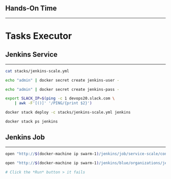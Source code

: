 ## Hands-On Time

---

# Tasks Executor


## Jenkins Service

---

```bash
cat stacks/jenkins-scale.yml

echo "admin" | docker secret create jenkins-user -

echo "admin" | docker secret create jenkins-pass -

export SLACK_IP=$(ping -c 1 devops20.slack.com \
    | awk -F'[()]' '/PING/{print $2}')

docker stack deploy -c stacks/jenkins-scale.yml jenkins

docker stack ps jenkins
```


## Jenkins Job

---

```bash
open "http://$(docker-machine ip swarm-1)/jenkins/job/service-scale/configure"

open "http://$(docker-machine ip swarm-1)/jenkins/blue/organizations/jenkins/service-scale/activity"

# Click the *Run* button > it fails
```
